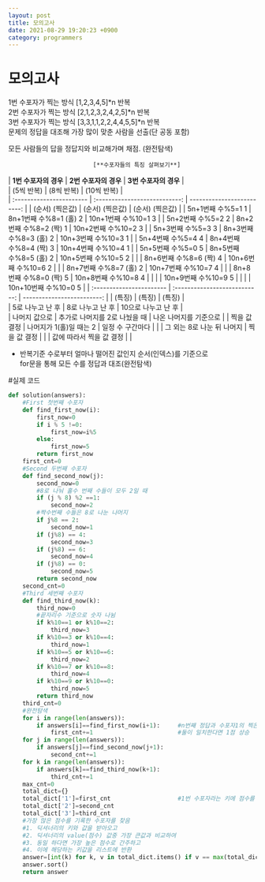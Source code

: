 ```yaml
---
layout: post
title: 모의고사
date: 2021-08-29 19:20:23 +0900
category: programmers
---
```

# 모의고사

1번 수포자가 찍는 방식 [1,2,3,4,5]*n 반복  
2번 수포자가 찍는 방식 [2,1,2,3,2,4,2,5]*n 반복  
3번 수포자가 찍는 방식 [3,3,1,1,2,2,4,4,5,5]*n 반복  
문제의 정답을 대조해 가장 많이 맞춘 사람을 선출(단 공동 포함)  

모든 사람들의 답을 정답지와 비교해가며 채점. (완전탐색)  

                            [**수포자들의 특징 살펴보기**]  

|   **1번 수포자의 경우**  |     **2번 수포자의 경우**     |    **3번 수포자의 경우**   |   
|        (5씩 반복)        |          (8씩 반복)           |         (10씩 반복)        |   
| :----------------------- | :---------------------------: | -------------------------: |
|  (순서)         (찍은값) |  (순서)              (찍은값) |  (순서)           (찍은값) | 
| 5n+1번째 수%5=1     1    | 8n+1번째 수%8=1 (홀)    2     | 10n+1번째 수%10=1    3     |
| 5n+2번째 수%5=2     2    | 8n+2번째 수%8=2 (짝)    1     | 10n+2번째 수%10=2    3     |
| 5n+3번째 수%5=3     3    | 8n+3번째 수%8=3 (홀)    2     | 10n+3번째 수%10=3    1     | 
| 5n+4번째 수%5=4     4    | 8n+4번째 수%8=4 (짝)    3     | 10n+4번째 수%10=4    1     |
| 5n+5번째 수%5=0     5    | 8n+5번째 수%8=5 (홀)    2     | 10n+5번째 수%10=5    2     |
|                          | 8n+6번째 수%8=6 (짝)    4     | 10n+6번째 수%10=6    2     |
|                          | 8n+7번째 수%8=7 (홀)    2     | 10n+7번째 수%10=7    4     |
|                          | 8n+8번째 수%8=0 (짝)    5     | 10n+8번째 수%10=8    4     |
|                          |                               | 10n+9번째 수%10=9    5     |
|                          |                               | 10n+10번째 수%10=0   5     |
| :----------------------- | :---------------------------: | -------------------------: |
| (특징)                   | (특징)                        | (특징)                     |    
| 5로 나누고 난 후         | 8로 나누고 난 후              | 10으로 나누고 난 후        |  
| 나머지 값으로            | 추가로 나머지를 2로 나눴을 때 | 나온 나머지를 기준으로     |
| 찍을 값 결정             | 나머지가 1(홀)일 때는 2       | 일정 수 구간마다           |
|                          | 그 외는 8로 나눈 뒤 나머지    | 찍을 값 결정               |
|                          | 값에 따라서 찍을 값 결정      |                            |  

- 반복기준 수로부터 얼마나 떨어진 값인지 순서(인덱스)를 기준으로  
  for문을 통해 모든 수를 정답과 대조(완전탐색)  

#실제 코드  
```python
def solution(answers):
    #First 첫번째 수포자
    def find_first_now(i):
        first_now=0
        if i % 5 !=0:
            first_now=i%5
        else:
            first_now=5
        return first_now
    first_cnt=0
    #Second 두번째 수포자
    def find_second_now(j):
        second_now=0
        #8로 나눠 홀수 번째 수들이 모두 2일 때
        if (j % 8) %2 ==1:
            second_now=2
        #짝수번째 수들은 8로 나눈 나머지
        if j%8 == 2:
            second_now=1        
        if (j%8) == 4:
            second_now=3                
        if (j%8) == 6:
            second_now=4               
        if (j%8) == 0:
            second_now=5               
        return second_now
    second_cnt=0
    #Third 세번째 수포자
    def find_third_now(k):
        third_now=0
        #끝자리수 기준으로 숫자 나뉨
        if k%10==1 or k%10==2:
            third_now=3
        if k%10==3 or k%10==4:
            third_now=1
        if k%10==5 or k%10==6:
            third_now=2
        if k%10==7 or k%10==8:
            third_now=4
        if k%10==9 or k%10==0:
            third_now=5
        return third_now
    third_cnt=0
    #완전탐색
    for i in range(len(answers)):
        if answers[i]==find_first_now(i+1):     #n번째 정답과 수포자1의 찍은 답 비교   
            first_cnt+=1                        #둘이 일치한다면 1점 상승  
    for j in range(len(answers)):
        if answers[j]==find_second_now(j+1):
            second_cnt+=1
    for k in range(len(answers)):        
        if answers[k]==find_third_now(k+1):
            third_cnt+=1
    max_cnt=0
    total_dict={}
    total_dict['1']=first_cnt                   #1번 수포자라는 키에 점수를 value로 할당
    total_dict['2']=second_cnt
    total_dict['3']=third_cnt
    #가장 많은 점수를 기록한 수포자를 찾음
    #1. 딕셔너리의 키와 값을 받아오고   
    #2. 딕셔너리의 value(점수) 값중 가장 큰값과 비교하여
    #3. 동일 하다면 가장 높은 점수로 간주하고 
    #4. 이에 해당하는 키값을 리스트에 반환
    answer=[int(k) for k, v in total_dict.items() if v == max(total_dict.values())]
    answer.sort()
    return answer
```